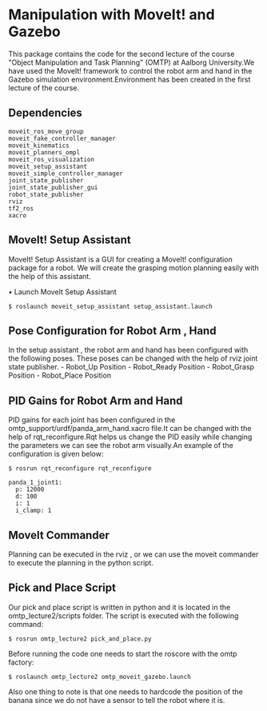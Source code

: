 # Manipulation with MoveIt! and Gazebo

This package contains the code for the second lecture of the course "Object Manipulation and Task Planning" (OMTP) at Aalborg University.We have used the MoveIt! framework to control the robot arm and hand in the Gazebo simulation environment.Environment has been created in the first lecture of the course.

## Dependencies

    moveit_ros_move_group
    moveit_fake_controller_manager
    moveit_kinematics
    moveit_planners_ompl
    moveit_ros_visualization
    moveit_setup_assistant
    moveit_simple_controller_manager
    joint_state_publisher
    joint_state_publisher_gui
    robot_state_publisher
    rviz
    tf2_ros
    xacro

## Movelt! Setup Assistant
MoveIt! Setup Assistant is a GUI for creating a 
MoveIt! configuration package for a robot. We will create the grasping motion planning easily with the help of this assistant.

• Launch MoveIt Setup Assistant

    $ roslaunch moveit_setup_assistant setup_assistant.launch



## Pose Configuration for Robot Arm , Hand 

In the setup assistant , the robot arm and hand has been configured with the following poses. These poses can be changed with the help of rviz joint state publisher.
    - Robot_Up Position
    - Robot_Ready Position
    - Robot_Grasp Position
    - Robot_Place Position


## PID Gains for Robot Arm and Hand

PID gains for each joint has been configured in the omtp_support/urdf/panda_arm_hand.xacro file.It can be changed with the help of rqt_reconfigure.Rqt helps us change the PID easily while changing the parameters we can see the robot arm visually.An example of the configuration is given below:

    $ rosrun rqt_reconfigure rqt_reconfigure

    panda_1_joint1:
      p: 12000
      d: 100
      i: 1
      i_clamp: 1

## MoveIt Commander

Planning can be executed in the rviz , or we can use the moveit commander to execute the planning in the python script.

## Pick and Place Script 

Our pick and place script is written in python and it is located in the omtp_lecture2/scripts folder. The script is executed with the following command:

    $ rosrun omtp_lecture2 pick_and_place.py

Before running the code one needs to start the roscore with the omtp factory:

    $ roslaunch omtp_lecture2 omtp_moveit_gazebo.launch
    
Also one thing to note is that one needs to hardcode the position of the banana since we do not have a sensor to tell the robot where it is.

